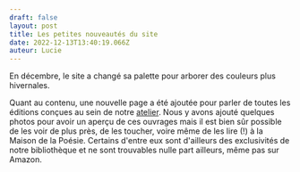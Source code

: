 ```yaml
---
draft: false
layout: post
title: Les petites nouveautés du site
date: 2022-12-13T13:40:19.066Z
auteur: Lucie
---
```

En décembre, le site a changé sa palette pour arborer des couleurs plus hivernales.

Quant au contenu, une nouvelle page a été ajoutée pour parler de toutes les éditions conçues au sein de notre [atelier](https://maiporennes.fr/atelier/). Nous y avons ajouté quelques photos pour avoir un aperçu de ces ouvrages mais il est bien sûr possible de les voir de plus près, de les toucher, voire même de les lire (!) à la Maison de la Poésie. Certains d'entre eux sont d'ailleurs des exclusivités de notre bibliothèque et ne sont trouvables nulle part ailleurs, même pas sur Amazon.